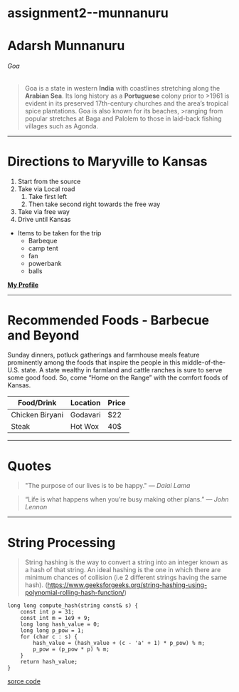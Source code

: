 # assignment2--munnanuru
# Adarsh Munnanuru
###### Goa
>Goa is a state in western **India** with coastlines stretching along the **Arabian Sea**. Its long history as a **Portuguese** colony prior to >1961 is evident in its preserved 17th-century churches and the area’s tropical spice plantations. Goa is also known for its beaches, >ranging from popular stretches at Baga and Palolem to those in laid-back fishing villages such as Agonda.
***
# Directions to Maryville to Kansas
1. Start from the source
2. Take via Local road
    1. Take first left
    2. Then take second right towards the free way
1. Take via free way
2. Drive until Kansas

* Items to be taken for the trip
    * Barbeque
    * camp tent
    * fan
    * powerbank
    * balls

**[My Profile](AboutMe.md)**

 ---
 # Recommended Foods - Barbecue and Beyond
Sunday dinners, potluck gatherings and farmhouse meals feature prominently among the foods that inspire the people in this middle-of-the-U.S. state. A state wealthy in farmland and cattle ranches is sure to serve some good food. So, come “Home on the Range” with the comfort foods of Kansas.

Food/Drink | Location | Price
--- | --- | ---
Chicken Biryani | Godavari | $22
Steak | Hot Wox | 40$

---

# Quotes
> "The purpose of our lives is to be happy."
> *— Dalai Lama*

> “Life is what happens when you’re busy making other plans.” 
> *— John Lennon*
---
# String Processing
>String hashing is the way to convert a string into an integer known as a hash of that string.
An ideal hashing is the one in which there are minimum chances of collision (i.e 2 different strings having the same hash). (https://www.geeksforgeeks.org/string-hashing-using-polynomial-rolling-hash-function/)

```
long long compute_hash(string const& s) {
    const int p = 31;
    const int m = 1e9 + 9;
    long long hash_value = 0;
    long long p_pow = 1;
    for (char c : s) {
        hash_value = (hash_value + (c - 'a' + 1) * p_pow) % m;
        p_pow = (p_pow * p) % m;
    }
    return hash_value;
}

```

[sorce code](https://cp-algorithms.com/string/string-hashing.html)